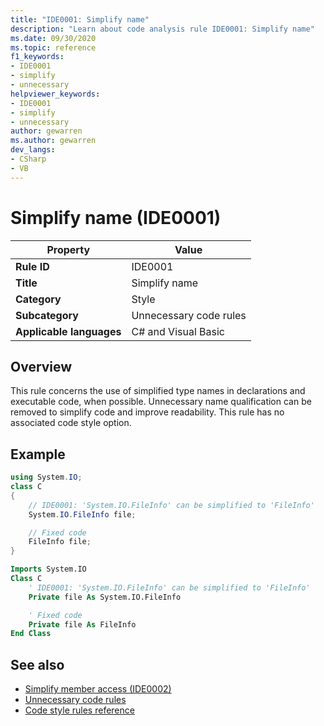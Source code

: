 ```yaml
---
title: "IDE0001: Simplify name"
description: "Learn about code analysis rule IDE0001: Simplify name"
ms.date: 09/30/2020
ms.topic: reference
f1_keywords:
- IDE0001
- simplify
- unnecessary
helpviewer_keywords:
- IDE0001
- simplify
- unnecessary
author: gewarren
ms.author: gewarren
dev_langs:
- CSharp
- VB
---
```

# Simplify name (IDE0001)

|Property|Value|
|-|-|
| **Rule ID** | IDE0001 |
| **Title** | Simplify name |
| **Category** | Style |
| **Subcategory** | Unnecessary code rules |
| **Applicable languages** | C# and Visual Basic |

## Overview

This rule concerns the use of simplified type names in declarations and executable code, when possible. Unnecessary name qualification can be removed to simplify code and improve readability. This rule has no associated code style option.

## Example

```csharp
using System.IO;
class C
{
    // IDE0001: 'System.IO.FileInfo' can be simplified to 'FileInfo'
    System.IO.FileInfo file;

    // Fixed code
    FileInfo file;
}
```

```vb
Imports System.IO
Class C
    ' IDE0001: 'System.IO.FileInfo' can be simplified to 'FileInfo'
    Private file As System.IO.FileInfo

    ' Fixed code
    Private file As FileInfo
End Class
```

## See also

- [Simplify member access (IDE0002)](ide0002.md)
- [Unnecessary code rules](unnecessary-code-rules.md)
- [Code style rules reference](index.md)
